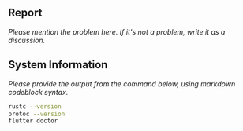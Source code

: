 ## Report

_Please mention the problem here. If it's not a problem, write it as a discussion._

## System Information

_Please provide the output from the command below, using markdown codeblock syntax._

```bash
rustc --version
protoc --version
flutter doctor
```
